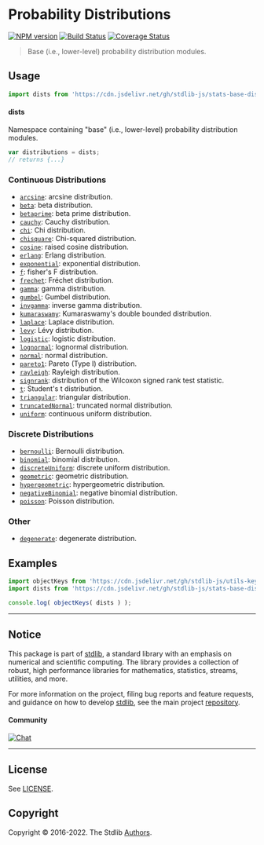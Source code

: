 <!--

@license Apache-2.0

Copyright (c) 2018 The Stdlib Authors.

Licensed under the Apache License, Version 2.0 (the "License");
you may not use this file except in compliance with the License.
You may obtain a copy of the License at

   http://www.apache.org/licenses/LICENSE-2.0

Unless required by applicable law or agreed to in writing, software
distributed under the License is distributed on an "AS IS" BASIS,
WITHOUT WARRANTIES OR CONDITIONS OF ANY KIND, either express or implied.
See the License for the specific language governing permissions and
limitations under the License.

-->

# Probability Distributions

[![NPM version][npm-image]][npm-url] [![Build Status][test-image]][test-url] [![Coverage Status][coverage-image]][coverage-url] <!-- [![dependencies][dependencies-image]][dependencies-url] -->

> Base (i.e., lower-level) probability distribution modules.



<section class="usage">

## Usage

```javascript
import dists from 'https://cdn.jsdelivr.net/gh/stdlib-js/stats-base-dists@deno/mod.js';
```

#### dists

Namespace containing "base" (i.e., lower-level) probability distribution modules.

```javascript
var distributions = dists;
// returns {...}
```

### Continuous Distributions

<!-- <toc keywords="+continuous, -discrete"> -->

<div class="namespace-toc">

-   <span class="signature">[`arcsine`][@stdlib/stats/base/dists/arcsine]</span><span class="delimiter">: </span><span class="description">arcsine distribution.</span>
-   <span class="signature">[`beta`][@stdlib/stats/base/dists/beta]</span><span class="delimiter">: </span><span class="description">beta distribution.</span>
-   <span class="signature">[`betaprime`][@stdlib/stats/base/dists/betaprime]</span><span class="delimiter">: </span><span class="description">beta prime distribution.</span>
-   <span class="signature">[`cauchy`][@stdlib/stats/base/dists/cauchy]</span><span class="delimiter">: </span><span class="description">Cauchy distribution.</span>
-   <span class="signature">[`chi`][@stdlib/stats/base/dists/chi]</span><span class="delimiter">: </span><span class="description">Chi distribution.</span>
-   <span class="signature">[`chisquare`][@stdlib/stats/base/dists/chisquare]</span><span class="delimiter">: </span><span class="description">Chi-squared distribution.</span>
-   <span class="signature">[`cosine`][@stdlib/stats/base/dists/cosine]</span><span class="delimiter">: </span><span class="description">raised cosine distribution.</span>
-   <span class="signature">[`erlang`][@stdlib/stats/base/dists/erlang]</span><span class="delimiter">: </span><span class="description">Erlang distribution.</span>
-   <span class="signature">[`exponential`][@stdlib/stats/base/dists/exponential]</span><span class="delimiter">: </span><span class="description">exponential distribution.</span>
-   <span class="signature">[`f`][@stdlib/stats/base/dists/f]</span><span class="delimiter">: </span><span class="description">fisher's F distribution.</span>
-   <span class="signature">[`frechet`][@stdlib/stats/base/dists/frechet]</span><span class="delimiter">: </span><span class="description">Fréchet distribution.</span>
-   <span class="signature">[`gamma`][@stdlib/stats/base/dists/gamma]</span><span class="delimiter">: </span><span class="description">gamma distribution.</span>
-   <span class="signature">[`gumbel`][@stdlib/stats/base/dists/gumbel]</span><span class="delimiter">: </span><span class="description">Gumbel distribution.</span>
-   <span class="signature">[`invgamma`][@stdlib/stats/base/dists/invgamma]</span><span class="delimiter">: </span><span class="description">inverse gamma distribution.</span>
-   <span class="signature">[`kumaraswamy`][@stdlib/stats/base/dists/kumaraswamy]</span><span class="delimiter">: </span><span class="description">Kumaraswamy's double bounded distribution.</span>
-   <span class="signature">[`laplace`][@stdlib/stats/base/dists/laplace]</span><span class="delimiter">: </span><span class="description">Laplace distribution.</span>
-   <span class="signature">[`levy`][@stdlib/stats/base/dists/levy]</span><span class="delimiter">: </span><span class="description">Lévy distribution.</span>
-   <span class="signature">[`logistic`][@stdlib/stats/base/dists/logistic]</span><span class="delimiter">: </span><span class="description">logistic distribution.</span>
-   <span class="signature">[`lognormal`][@stdlib/stats/base/dists/lognormal]</span><span class="delimiter">: </span><span class="description">lognormal distribution.</span>
-   <span class="signature">[`normal`][@stdlib/stats/base/dists/normal]</span><span class="delimiter">: </span><span class="description">normal distribution.</span>
-   <span class="signature">[`pareto1`][@stdlib/stats/base/dists/pareto-type1]</span><span class="delimiter">: </span><span class="description">Pareto (Type I) distribution.</span>
-   <span class="signature">[`rayleigh`][@stdlib/stats/base/dists/rayleigh]</span><span class="delimiter">: </span><span class="description">Rayleigh distribution.</span>
-   <span class="signature">[`signrank`][@stdlib/stats/base/dists/signrank]</span><span class="delimiter">: </span><span class="description">distribution of the Wilcoxon signed rank test statistic.</span>
-   <span class="signature">[`t`][@stdlib/stats/base/dists/t]</span><span class="delimiter">: </span><span class="description">Student's t distribution.</span>
-   <span class="signature">[`triangular`][@stdlib/stats/base/dists/triangular]</span><span class="delimiter">: </span><span class="description">triangular distribution.</span>
-   <span class="signature">[`truncatedNormal`][@stdlib/stats/base/dists/truncated-normal]</span><span class="delimiter">: </span><span class="description">truncated normal distribution.</span>
-   <span class="signature">[`uniform`][@stdlib/stats/base/dists/uniform]</span><span class="delimiter">: </span><span class="description">continuous uniform distribution.</span>

</div>

<!-- </toc> -->

### Discrete Distributions

<!-- <toc keywords="-continuous, +discrete"> -->

<div class="namespace-toc">

-   <span class="signature">[`bernoulli`][@stdlib/stats/base/dists/bernoulli]</span><span class="delimiter">: </span><span class="description">Bernoulli distribution.</span>
-   <span class="signature">[`binomial`][@stdlib/stats/base/dists/binomial]</span><span class="delimiter">: </span><span class="description">binomial distribution.</span>
-   <span class="signature">[`discreteUniform`][@stdlib/stats/base/dists/discrete-uniform]</span><span class="delimiter">: </span><span class="description">discrete uniform distribution.</span>
-   <span class="signature">[`geometric`][@stdlib/stats/base/dists/geometric]</span><span class="delimiter">: </span><span class="description">geometric distribution.</span>
-   <span class="signature">[`hypergeometric`][@stdlib/stats/base/dists/hypergeometric]</span><span class="delimiter">: </span><span class="description">hypergeometric distribution.</span>
-   <span class="signature">[`negativeBinomial`][@stdlib/stats/base/dists/negative-binomial]</span><span class="delimiter">: </span><span class="description">negative binomial distribution.</span>
-   <span class="signature">[`poisson`][@stdlib/stats/base/dists/poisson]</span><span class="delimiter">: </span><span class="description">Poisson distribution.</span>

</div>

<!-- </toc> -->

### Other

<!-- <toc keywords="+degenerate"> -->

<div class="namespace-toc">

-   <span class="signature">[`degenerate`][@stdlib/stats/base/dists/degenerate]</span><span class="delimiter">: </span><span class="description">degenerate distribution.</span>

</div>

<!-- </toc> -->

</section>

<!-- /.usage -->

<section class="examples">

## Examples

<!-- TODO: better examples -->

<!-- eslint no-undef: "error" -->

```javascript
import objectKeys from 'https://cdn.jsdelivr.net/gh/stdlib-js/utils-keys@deno/mod.js';
import dists from 'https://cdn.jsdelivr.net/gh/stdlib-js/stats-base-dists@deno/mod.js';

console.log( objectKeys( dists ) );
```

</section>

<!-- /.examples -->

<!-- Section for related `stdlib` packages. Do not manually edit this section, as it is automatically populated. -->

<section class="related">

</section>

<!-- /.related -->

<!-- Section for all links. Make sure to keep an empty line after the `section` element and another before the `/section` close. -->


<section class="main-repo" >

* * *

## Notice

This package is part of [stdlib][stdlib], a standard library with an emphasis on numerical and scientific computing. The library provides a collection of robust, high performance libraries for mathematics, statistics, streams, utilities, and more.

For more information on the project, filing bug reports and feature requests, and guidance on how to develop [stdlib][stdlib], see the main project [repository][stdlib].

#### Community

[![Chat][chat-image]][chat-url]

---

## License

See [LICENSE][stdlib-license].


## Copyright

Copyright &copy; 2016-2022. The Stdlib [Authors][stdlib-authors].

</section>

<!-- /.stdlib -->

<!-- Section for all links. Make sure to keep an empty line after the `section` element and another before the `/section` close. -->

<section class="links">

[npm-image]: http://img.shields.io/npm/v/@stdlib/stats-base-dists.svg
[npm-url]: https://npmjs.org/package/@stdlib/stats-base-dists

[test-image]: https://github.com/stdlib-js/stats-base-dists/actions/workflows/test.yml/badge.svg?branch=main
[test-url]: https://github.com/stdlib-js/stats-base-dists/actions/workflows/test.yml?query=branch:main

[coverage-image]: https://img.shields.io/codecov/c/github/stdlib-js/stats-base-dists/main.svg
[coverage-url]: https://codecov.io/github/stdlib-js/stats-base-dists?branch=main

<!--

[dependencies-image]: https://img.shields.io/david/stdlib-js/stats-base-dists.svg
[dependencies-url]: https://david-dm.org/stdlib-js/stats-base-dists/main

-->

[chat-image]: https://img.shields.io/gitter/room/stdlib-js/stdlib.svg
[chat-url]: https://gitter.im/stdlib-js/stdlib/

[stdlib]: https://github.com/stdlib-js/stdlib

[stdlib-authors]: https://github.com/stdlib-js/stdlib/graphs/contributors

[umd]: https://github.com/umdjs/umd
[es-module]: https://developer.mozilla.org/en-US/docs/Web/JavaScript/Guide/Modules

[deno-url]: https://github.com/stdlib-js/stats-base-dists/tree/deno
[umd-url]: https://github.com/stdlib-js/stats-base-dists/tree/umd
[esm-url]: https://github.com/stdlib-js/stats-base-dists/tree/esm

[stdlib-license]: https://raw.githubusercontent.com/stdlib-js/stats-base-dists/main/LICENSE

<!-- <toc-links> -->

[@stdlib/stats/base/dists/degenerate]: https://github.com/stdlib-js/stats-base-dists-degenerate/tree/deno

[@stdlib/stats/base/dists/bernoulli]: https://github.com/stdlib-js/stats-base-dists-bernoulli/tree/deno

[@stdlib/stats/base/dists/binomial]: https://github.com/stdlib-js/stats-base-dists-binomial/tree/deno

[@stdlib/stats/base/dists/discrete-uniform]: https://github.com/stdlib-js/stats-base-dists-discrete-uniform/tree/deno

[@stdlib/stats/base/dists/geometric]: https://github.com/stdlib-js/stats-base-dists-geometric/tree/deno

[@stdlib/stats/base/dists/hypergeometric]: https://github.com/stdlib-js/stats-base-dists-hypergeometric/tree/deno

[@stdlib/stats/base/dists/negative-binomial]: https://github.com/stdlib-js/stats-base-dists-negative-binomial/tree/deno

[@stdlib/stats/base/dists/poisson]: https://github.com/stdlib-js/stats-base-dists-poisson/tree/deno

[@stdlib/stats/base/dists/arcsine]: https://github.com/stdlib-js/stats-base-dists-arcsine/tree/deno

[@stdlib/stats/base/dists/beta]: https://github.com/stdlib-js/stats-base-dists-beta/tree/deno

[@stdlib/stats/base/dists/betaprime]: https://github.com/stdlib-js/stats-base-dists-betaprime/tree/deno

[@stdlib/stats/base/dists/cauchy]: https://github.com/stdlib-js/stats-base-dists-cauchy/tree/deno

[@stdlib/stats/base/dists/chi]: https://github.com/stdlib-js/stats-base-dists-chi/tree/deno

[@stdlib/stats/base/dists/chisquare]: https://github.com/stdlib-js/stats-base-dists-chisquare/tree/deno

[@stdlib/stats/base/dists/cosine]: https://github.com/stdlib-js/stats-base-dists-cosine/tree/deno

[@stdlib/stats/base/dists/erlang]: https://github.com/stdlib-js/stats-base-dists-erlang/tree/deno

[@stdlib/stats/base/dists/exponential]: https://github.com/stdlib-js/stats-base-dists-exponential/tree/deno

[@stdlib/stats/base/dists/f]: https://github.com/stdlib-js/stats-base-dists-f/tree/deno

[@stdlib/stats/base/dists/frechet]: https://github.com/stdlib-js/stats-base-dists-frechet/tree/deno

[@stdlib/stats/base/dists/gamma]: https://github.com/stdlib-js/stats-base-dists-gamma/tree/deno

[@stdlib/stats/base/dists/gumbel]: https://github.com/stdlib-js/stats-base-dists-gumbel/tree/deno

[@stdlib/stats/base/dists/invgamma]: https://github.com/stdlib-js/stats-base-dists-invgamma/tree/deno

[@stdlib/stats/base/dists/kumaraswamy]: https://github.com/stdlib-js/stats-base-dists-kumaraswamy/tree/deno

[@stdlib/stats/base/dists/laplace]: https://github.com/stdlib-js/stats-base-dists-laplace/tree/deno

[@stdlib/stats/base/dists/levy]: https://github.com/stdlib-js/stats-base-dists-levy/tree/deno

[@stdlib/stats/base/dists/logistic]: https://github.com/stdlib-js/stats-base-dists-logistic/tree/deno

[@stdlib/stats/base/dists/lognormal]: https://github.com/stdlib-js/stats-base-dists-lognormal/tree/deno

[@stdlib/stats/base/dists/normal]: https://github.com/stdlib-js/stats-base-dists-normal/tree/deno

[@stdlib/stats/base/dists/pareto-type1]: https://github.com/stdlib-js/stats-base-dists-pareto-type1/tree/deno

[@stdlib/stats/base/dists/rayleigh]: https://github.com/stdlib-js/stats-base-dists-rayleigh/tree/deno

[@stdlib/stats/base/dists/signrank]: https://github.com/stdlib-js/stats-base-dists-signrank/tree/deno

[@stdlib/stats/base/dists/t]: https://github.com/stdlib-js/stats-base-dists-t/tree/deno

[@stdlib/stats/base/dists/triangular]: https://github.com/stdlib-js/stats-base-dists-triangular/tree/deno

[@stdlib/stats/base/dists/truncated-normal]: https://github.com/stdlib-js/stats-base-dists-truncated-normal/tree/deno

[@stdlib/stats/base/dists/uniform]: https://github.com/stdlib-js/stats-base-dists-uniform/tree/deno

<!-- </toc-links> -->

</section>

<!-- /.links -->
